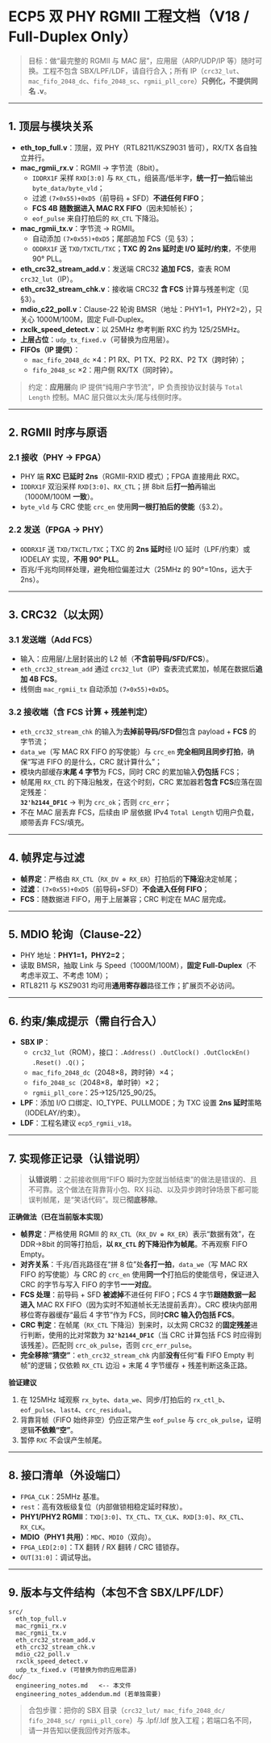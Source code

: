 
# ECP5 双 PHY RGMII 工程文档（V18 / Full-Duplex Only）

> 目标：做“最完整的 RGMII 与 MAC 层”，应用层（ARP/UDP/IP 等）随时可换。工程不包含 SBX/LPF/LDF，请自行合入；所有 IP（`crc32_lut`、`mac_fifo_2048_dc`、`fifo_2048_sc`、`rgmii_pll_core`）**只例化，不提供同名 .v**。

---

## 1. 顶层与模块关系

- **eth_top_full.v**：顶层，双 PHY（RTL8211/KSZ9031 皆可），RX/TX 各自独立并行。
- **mac_rgmii_rx.v**：RGMII → 字节流（8bit）。
  - `IDDRX1F` 采样 `RXD[3:0]` 与 `RX_CTL`，组装高/低半字，**统一打一拍**后输出 `byte_data/byte_vld`；
  - 过滤 `(7×0x55)+0xD5`（前导码 + SFD）**不进任何 FIFO**；
  - **FCS 4B 随数据进入 MAC RX FIFO**（因未知帧长）；
  - `eof_pulse` 来自打拍后的 `RX_CTL` 下降沿。
- **mac_rgmii_tx.v**：字节流 → RGMII。
  - 自动添加 `(7×0x55)+0xD5`；尾部追加 FCS（见 §3）；
  - `ODDRX1F` 送 `TXD/TXCTL/TXC`；**TXC 的 2ns 延时走 I/O 延时/约束**，不使用 90° PLL。
- **eth_crc32_stream_add.v**：发送端 CRC32 **追加 FCS**，查表 ROM `crc32_lut`（IP）。
- **eth_crc32_stream_chk.v**：接收端 CRC32 **含 FCS** 计算与残差判定（见 §3）。
- **mdio_c22_poll.v**：Clause-22 轮询 BMSR（地址：PHY1=1，PHY2=2），只关心 1000M/100M，固定 Full-Duplex。
- **rxclk_speed_detect.v**：以 25MHz 参考判断 RXC 约为 125/25MHz。
- **上层占位**：`udp_tx_fixed.v`（可替换为应用层）。
- **FIFOs（IP 提供）**：
  - `mac_fifo_2048_dc` ×4：P1 RX、P1 TX、P2 RX、P2 TX（跨时钟）；
  - `fifo_2048_sc` ×2：用户侧 RX/TX（同时钟）。

> 约定：**应用层**向 IP 提供“纯用户字节流”，IP 负责按协议封装与 `Total Length` 控制。MAC 层只做以太头/尾与线侧时序。

---

## 2. RGMII 时序与原语

### 2.1 接收（PHY → FPGA）
- PHY 端 **RXC 已延时 2ns**（RGMII-RXID 模式）；FPGA 直接用此 RXC。
- `IDDRX1F` 双沿采样 `RXD[3:0]`、`RX_CTL`；拼 8bit 后**打一拍**再输出（1000M/100M **一致**）。
- `byte_vld` 与 CRC 使能 `crc_en` 使用**同一根打拍后的使能**（§3.2）。

### 2.2 发送（FPGA → PHY）
- `ODDRX1F` 送 `TXD/TXCTL/TXC`；TXC 的 **2ns 延时**经 I/O 延时（LPF/约束）或 IODELAY 实现，**不用 90° PLL**。
- 百兆/千兆均同样处理，避免相位偏差过大（25MHz 的 90°=10ns，远大于 2ns）。

---

## 3. CRC32（以太网）

### 3.1 发送端（Add FCS）
- 输入：应用层/上层封装出的 L2 帧（**不含前导码/SFD/FCS**）。
- `eth_crc32_stream_add` 通过 `crc32_lut`（IP）查表流式累加，帧尾在数据后**追加 4B FCS**。
- 线侧由 `mac_rgmii_tx` 自动添加 `(7×0x55)+0xD5`。

### 3.2 接收端（含 FCS 计算 + 残差判定）
- `eth_crc32_stream_chk` 的输入为**去掉前导码/SFD但**包含 payload + **FCS** 的字节流；
- `data_we`（写 MAC RX FIFO 的写使能）与 `crc_en` **完全相同且同步打拍**，确保“写进 FIFO 的是什么，CRC 就计算什么”；
- 模块内部缓存**末尾 4 字节**为 FCS，同时 CRC 的累加输入**仍包括** FCS；
- 帧尾用 `RX_CTL` 的下降沿触发，在这个时刻，CRC 累加器若**包含 FCS**应落在固定残差：  
  **`32'h2144_DF1C`** → 判为 `crc_ok`；否则 `crc_err`；
- 不在 MAC 层丢弃 FCS，后续由 IP 层依据 IPv4 `Total Length` 切用户负载，顺带丢弃 FCS/填充。

---

## 4. 帧界定与过滤

- **帧界定**：严格由 `RX_CTL`（`RX_DV ⊕ RX_ER`）打拍后的**下降沿**决定帧尾；
- **过滤**：`(7×0x55)+0xD5`（前导码+SFD）**不会进入任何 FIFO**；
- **FCS**：随数据进 FIFO，用于上层兼容；CRC 判定在 MAC 层完成。

---

## 5. MDIO 轮询（Clause-22）

- PHY 地址：**PHY1=1，PHY2=2**；
- 读取 BMSR，抽取 Link 与 Speed（1000M/100M），**固定 Full-Duplex**（不考虑半双工、不考虑 10M）；
- RTL8211 与 KSZ9031 均可用**通用寄存器**路径工作；扩展页不必访问。

---

## 6. 约束/集成提示（需自行合入）

- **SBX IP**：
  - `crc32_lut`（ROM），接口：`.Address() .OutClock() .OutClockEn() .Reset() .Q()`；
  - `mac_fifo_2048_dc`（2048×8，跨时钟）×4；
  - `fifo_2048_sc`（2048×8，单时钟）×2；
  - `rgmii_pll_core`：25→125/125_90/25。  
- **LPF**：添加 I/O 口绑定、IO_TYPE、PULLMODE；为 TXC 设置 **2ns 延时**策略（IODELAY/约束）。
- **LDF**：工程名建议 `ecp5_rgmii_v18`。

---

## 7. 实现修正记录（认错说明）

> **认错说明**：之前接收侧用“FIFO 瞬时为空就当帧结束”的做法是错误的、且不可靠。这个做法在背靠背小包、RX 抖动、以及异步跨时钟场景下都可能误判帧尾，是“笑话代码”。现已**彻底移除**。

**正确做法（已在当前版本实现）**
- **帧界定**：严格使用 RGMII 的 `RX_CTL`（`RX_DV ⊕ RX_ER`）表示“数据有效”，在 DDR→8bit 的同等打拍后，**以 `RX_CTL` 的下降沿作为帧尾**。不再观察 FIFO Empty。  
- **对齐关系**：千兆/百兆路径在“拼 8 位”处**各打一拍**，`data_we`（写 MAC RX FIFO 的写使能）与 CRC 的 `crc_en` 使用**同一个**打拍后的使能信号，保证进入 CRC 的字节与写入 FIFO 的字节**一一对应**。  
- **FCS 处理**：前导码 + SFD **被滤掉**不进任何 FIFO；FCS 4 字节**跟随数据一起进入** MAC RX FIFO（因为实时不知道帧长无法提前丢弃）。CRC 模块内部用移位寄存器缓存“最后 4 字节”作为 FCS，同时**CRC 输入仍包括 FCS**。  
- **CRC 判定**：在帧尾（`RX_CTL` 下降沿）到来时，以太网 CRC32 的**固定残差**进行判断，使用的比对常数为 **`32'h2144_DF1C`**（当 CRC 计算包括 FCS 时应得到该残差）。匹配则 `crc_ok_pulse`，否则 `crc_err_pulse`。  
- **完全移除“猜空”**：`eth_crc32_stream_chk` 内部**没有**任何“看 FIFO Empty 判帧”的逻辑；仅依赖 `RX_CTL` 边沿 + 末尾 4 字节缓存 + 残差判断这条正路。

**验证建议**
1. 在 125MHz 域观察 `rx_byte`、`data_we`、同步/打拍后的 `rx_ctl_b`、`eof_pulse`、`last4`、`crc_residual`。  
2. 背靠背帧（FIFO 始终非空）仍应正常产生 `eof_pulse` 与 `crc_ok_pulse`，证明逻辑**不依赖“空”**。  
3. 暂停 `RXC` 不会误产生帧尾。

---

## 8. 接口清单（外设端口）

- `FPGA_CLK`：25MHz 基准。
- `rest`：高有效板级复位（内部做锁相稳定延时释放）。
- **PHY1/PHY2 RGMII**：`TXD[3:0]`、`TX_CTL`、`TX_CLK`、`RXD[3:0]`、`RX_CTL`、`RX_CLK`。
- **MDIO（PHY1 共用）**：`MDC`、`MDIO`（双向）。
- `FPGA_LED[2:0]`：TX 翻转 / RX 翻转 / CRC 错锁存。
- `OUT[31:0]`：调试导出。

---

## 9. 版本与文件结构（本包不含 SBX/LPF/LDF）

```
src/
  eth_top_full.v
  mac_rgmii_rx.v
  mac_rgmii_tx.v
  eth_crc32_stream_add.v
  eth_crc32_stream_chk.v
  mdio_c22_poll.v
  rxclk_speed_detect.v
  udp_tx_fixed.v (可替换为你的应用层源)
doc/
  engineering_notes.md   <-- 本文件
  engineering_notes_addendum.md (若单独需要)
```

> 合包步骤：把你的 SBX 目录（`crc32_lut/ mac_fifo_2048_dc/ fifo_2048_sc/ rgmii_pll_core`）与 .lpf/.ldf 放入工程；若端口名不同，请一并告知以便我回传对齐版本。

